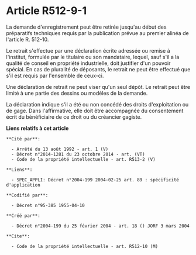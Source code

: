 # Article R512-9-1

La demande d'enregistrement peut être retirée jusqu'au début des préparatifs techniques requis par la publication prévue au
premier alinéa de l'article R. 512-10.

Le retrait s'effectue par une déclaration écrite adressée ou remise à l'institut, formulée par le titulaire ou son
mandataire, lequel, sauf s'il a la qualité de conseil en propriété industrielle, doit justifier d'un pouvoir spécial. En cas
de pluralité de déposants, le retrait ne peut être effectué que s'il est requis par l'ensemble de ceux-ci.

Une déclaration de retrait ne peut viser qu'un seul dépôt. Le retrait peut être limité à une partie des dessins ou modèles de
la demande.

La déclaration indique s'il a été ou non concédé des droits d'exploitation ou de gage. Dans l'affirmative, elle doit être
accompagnée du consentement écrit du bénéficiaire de ce droit ou du créancier gagiste.

**Liens relatifs à cet article**

	**Cité par**:

	  - Arrêté du 13 août 1992 - art. 1 (V)
	  - Décret n°2014-1281 du 23 octobre 2014 - art. (VT)
	  - Code de la propriété intellectuelle - art. R513-2 (V)

	**Liens**:

	  - SPEC_APPLI: Décret n°2004-199 2004-02-25 art. 89 : spécificité d'application

	**Codifié par**:

	  - Décret n°95-385 1955-04-10

	**Créé par**:

	  - Décret n°2004-199 du 25 février 2004 - art. 18 () JORF 3 mars 2004

	**Cite**:

	  - Code de la propriété intellectuelle - art. R512-10 (M)
